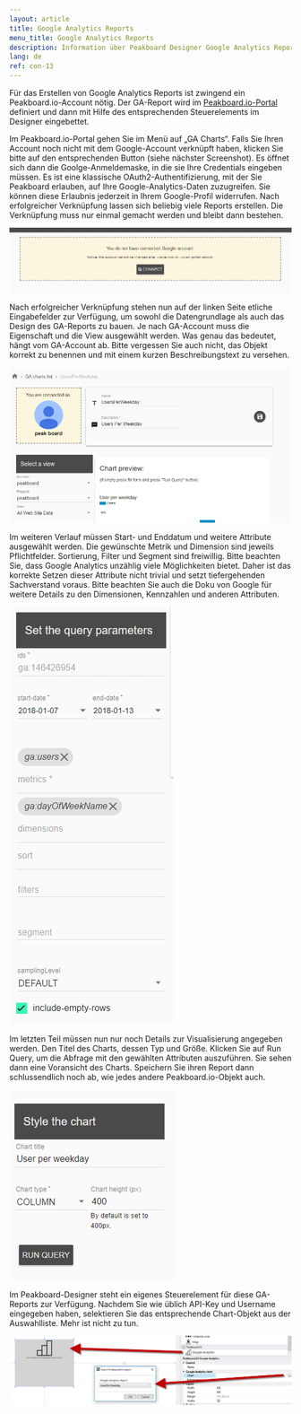 ```yaml
---
layout: article
title: Google Analytics Reports
menu_title: Google Analytics Reports
description: Information über Peakboard Designer Google Analytics Reports Control.
lang: de
ref: con-13
---
```


Für das Erstellen von Google Analytics Reports ist zwingend ein Peakboard.io-Account nötig. Der GA-Report wird im [Peakboard.io-Portal](/peakboardio/01-de-einführung-und-übersicht.html) definiert und dann mit Hilfe des entsprechenden Steuerelements im Designer eingebettet.

Im Peakboard.io-Portal gehen Sie im Menü auf „GA Charts“. Falls Sie Ihren Account noch nicht mit dem Google-Account verknüpft haben, klicken Sie bitte auf den entsprechenden Button (siehe nächster Screenshot). Es öffnet sich dann die Goolge-Anmeldemaske, in die sie Ihre Credentials eingeben müssen. Es ist eine klassische OAuth2-Authentifizierung, mit der Sie Peakboard erlauben, auf Ihre Google-Analytics-Daten zuzugreifen. Sie können diese Erlaubnis jederzeit in Ihrem Google-Profil widerrufen. Nach erfolgreicher Verknüpfung lassen sich beliebig viele Reports erstellen. Die Verknüpfung muss nur einmal gemacht werden und bleibt dann bestehen.

![image_1](/assets/images/Controls/google-analytics/Controls_GA_01.png)

Nach erfolgreicher Verknüpfung stehen nun auf der linken Seite etliche Eingabefelder zur Verfügung, um sowohl die Datengrundlage als auch das Design des GA-Reports zu bauen. Je nach GA-Account muss die Eigenschaft und die View ausgewählt werden. Was genau das bedeutet, hängt vom GA-Account ab. Bitte vergessen Sie auch nicht, das Objekt korrekt zu benennen und mit einem kurzen Beschreibungstext zu versehen.

![image_1](/assets/images/Controls/google-analytics/Controls_GA_02.png)

Im weiteren Verlauf müssen Start- und Enddatum und weitere Attribute ausgewählt werden. Die gewünschte Metrik und Dimension sind jeweils Pflichtfelder. Sortierung, Filter und Segment sind freiwillig. Bitte beachten Sie, dass Google Analytics unzählig viele Möglichkeiten bietet. Daher ist das korrekte Setzen dieser Attribute nicht trivial und setzt tiefergehenden Sachverstand voraus. Bitte beachten Sie auch die Doku von Google für weitere Details zu den Dimensionen, Kennzahlen und anderen Attributen.

![image_1](/assets/images/Controls/google-analytics/Controls_GA_03.png)

Im letzten Teil müssen nun nur noch Details zur Visualisierung angegeben werden. Den Titel des Charts, dessen Typ und Größe. Klicken Sie auf Run Query, um die Abfrage mit den gewählten Attributen auszuführen. Sie sehen dann eine Voransicht des Charts. Speichern Sie ihren Report dann schlussendlich noch ab, wie jedes andere Peakboard.io-Objekt auch.

![image_1](/assets/images/Controls/google-analytics/Controls_GA_04.png)

Im Peakboard-Designer steht ein eigenes Steuerelement für diese GA-Reports zur Verfügung. Nachdem Sie wie üblich API-Key und Username eingegeben haben, selektieren Sie das entsprechende Chart-Objekt aus der Auswahlliste. Mehr ist nicht zu tun.

![image_1](/assets/images/Controls/google-analytics/Controls_GA_05.png)
